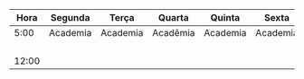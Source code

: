 
| Hora  | Segunda  | Terça    | Quarta   | Quinta   | Sexta    | Sabado   |
| ----- | -------- | -------- | -------- | -------- | -------- | -------- |
| 5:00  | Academia | Academia | Acadêmia | Academia | Academia | Academia |
|       |          |          |          |          |          |          |
|       |          |          |          |          |          |          |
|       |          |          |          |          |          |          |
|       |          |          |          |          |          |          |
| 12:00 |          |          |          |          |          |          |
